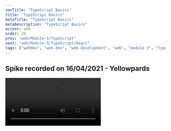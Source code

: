 ```yaml
---
navTitle: "TypeScript Basics"
title: "TypeScript Basics"
metaTitle: "TypeScript Basics"
metaDescription: "TypeScript Basics"
access: web
order: 20
prev: "web/Module-3/TypeScript"
next: "web/Module-3/TypeScript/React"
tags: ["webdev", "web-dev", "web-development", "web", "module-3", "typescript"]
---
```


## Spike recorded on 16/04/2021 - Yellowpards

<video src="https://storage.googleapis.com/lms-codeacademyberlin/spikes/TypeScript%20Part%201.mp4"/>

## Why TypeScript

- Advanced development features in IDE - **Tooling**
- Catch bugs in advance - **Intellisense**
- No learning curve from JS - **Superset**
- Future ready code - **Transpiling**

## Setting up

## install TS globally

`npm i -g typescript`

## check version

`tsc --version`

## create index.ts file

Start by writing some plain JS code e.g. `console.log("Hello TypeScript")`

## compile to JS file

Browsers only understand JS so we need to compile our TS file.
Type the command `tsc index.ts` to run the TS compiler.
You should see a index.js file created in your repository that we can now run in our browser.
For now it looks identical as we only wrote plain JS that's been supported for a long time.

## compile modern JS

Let's add some modern JS code to our index.ts file. For example, an async function (version ES6 of JS).

```js
async function helloWorld() {
  return "hello";
}
```

Now run the compiler. In the index.js file generated you should a lot of code generated to interpret the async function.
That is because by default TS is compiling to version ES3 of JS.
Indeed the compiler is able the generate code for different versions of JS in a process called **Transpiling**.

## Compiler configuration

In order to generate modern JS code, as well as changing various configuration in the compile, we need to create a tsconfig.json file.
This file can seem complicated at first but there is only a few settings that will interest us.
Lets create the following object :

```json
{
  "compilerOptions": {
    "target": "esnext",
    "watch": true,
    "lib": ["dom", "es2020"]
  }
}
```

If we review these settings:

- **target** specifies the version of JS to be compiled to. **esnext** means we are targeting the latest version of js.
- **watch** set to true will recompile our TS code to JS every time we save so we don't have to run the tsc command.
- **lib** lets us include libraries in our editor. Here we include the dom library in order to have support when user ts to build websites.

Simply run the command `tsc` to run the compiler with the config.

Plenty of other options are available, for instance choose to include or exclude files or folder into the build or even remove comments in order to have a clean production code.
[TypeScript compiler configuration](https://www.typescriptlang.org/docs/handbook/tsconfig-json.html)

## Strong Typing

- implicit: in the index.ts file declare a new variable `let age = 23`. Then try to assign a string to the variable `age = 'young'`.
  You should see right away an error prompting that "Type 'string' is not assignable to type 'number'." JS wouldn't have considered any errors here until we actually ran the code in a browser.

- explicit: If we declare a variable that is not assigned right away but we still want to strong type, we can do so by using a colon followed by the type: `let weekday : string`.
  In TS this is called an annotation.
  If a variable is implicitly typed there is no need to explicitly type it `let age : number = 23` is redundant.

- any: we can use the type 'any' to skip type checking on specific values. Ideally you want to avoid skipping type checks, but TS provides this flexibility that can sometimes be needed.
  A variable that is not explicitly or implicitly typed will have a type of 'any'

## Creating our own types

Let's create our own type as follow:

```ts
type Mentor = "Lucas" | "Ottavia";
```

We here use a union '|' to declare the type Mentor consists of either one of two strings.

Now declare a variable of type 'Mentor' and try to give it a different name.

```ts
let bestMentor: Mentor;
bestMentor = "Jost";
```

will trigger the following error: "Type '"Jost"' is not assignable to type 'Mentor'."

## interfaces

In web and JS frameworks, we most frequently work with objects rather than primitive variables. In order to strong type the shape of objects, we can use interfaces.

```ts
interface Person {
  firtname: string;
  lastname: string;
  [key: string]: any;
}
```

Here we declare a Person interface that is an object consisting of at least of two properties: 'firstname' and 'lastname'. We can add other properties of any type using `[key: string] : any;`
Now we can declare a person variable enforcing the Person interface:

```ts
const personLambda: Person = {
  firstname: "Marco",
  lastname: "Polo",
  job: "explorer",
  alive: false,
};
```

## functions

Let's start by creating a function without enforcing any type and making a call that doesn't make sense. Here the function multiplies two numbers, but we will call it using strings.

```js
function multiply(x, y) {
  return x * y;
}
const res = multiply("one", "two");

console.log(`res`, res);
```

Without explicit typing, we do not get any error until we run the code in the browser and there is a clear problem.
Now if we explicitly declare types:

```ts
function multiply(x: number, y: number): number {
  return x * y;
}
```

This way we make sure that our function will only receive two numbers as parameters and return itself a number.

A function that has no return statement can be type as a `:void`.

## Arrays

We can force arrays to only receive certain types by using explicit types and brackets to signify that it's an array:

```ts
const arr: number[] = [];
arr.push(1); //ok
arr.push("1"); //error
arr.push(true); //error
```

This will prove very useful in web development working with arrays of objects.
For instance we could make sure a list of persons coming from a databases enforces our definition of the interface Person declared earlier

```ts
const people: Person[];
```

A specific type of typed array called **Tuple** declares the exact shape of the array

```ts
type MyList = [number, string, boolean];
const list1: MyList = [1, "hi", true];
```

## Optional

A question mark placed after a type specifies that this type is optional.
In our previous example of list, if we wanted to be able to push one by one the values in an empty array rather than declaring everything up front, we would have to set the variables as optional:

```ts
type MyList = [number?, string?, boolean?];
const list1: MyList = [];
arr.push(1); //ok
arr.push("1"); //ok
arr.push(true); //ok
```

Same goes for objects

```ts
interface: Person {
    firtname?: string;
    lastname: string;
    [key: string] : any;
}
```

Means that a person is not specifically required to have a firstname.
